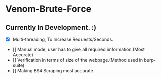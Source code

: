 # Venom-Brute-Force
 
## Currently In Development. :)
- [x] Multi-threading, To Increase Requests/Seconds.
- [] Manual mode; user has to give all required imformation.(Most Accurate)
- [] Verification in terms of size of the webpage.(Method used in burp-suite)
- [] Making BS4 Scraping most accurate.
 
